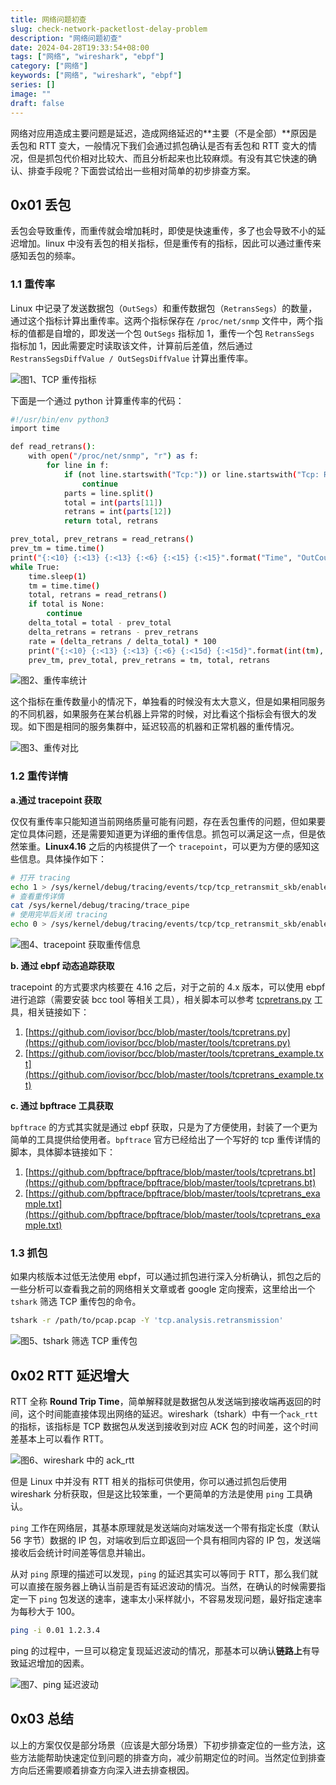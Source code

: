 ```yaml
---
title: 网络问题初查
slug: check-network-packetlost-delay-problem
description: "网络问题初查"
date: 2024-04-28T19:33:54+08:00
tags: ["网络", "wireshark", "ebpf"]
category: ["网络"]
keywords: ["网络", "wireshark", "ebpf"]
series: []
image: ""
draft: false
---
```


网络对应用造成主要问题是延迟，造成网络延迟的**主要（不是全部）**原因是丢包和 RTT 变大，一般情况下我们会通过抓包确认是否有丢包和 RTT 变大的情况，但是抓包代价相对比较大、而且分析起来也比较麻烦。有没有其它快速的确认、排查手段呢？下面尝试给出一些相对简单的初步排查方案。

## 0x01 丢包

丢包会导致重传，而重传就会增加耗时，即使是快速重传，多了也会导致不小的延迟增加。linux 中没有丢包的相关指标，但是重传有的指标，因此可以通过重传来感知丢包的频率。

### 1.1 重传率

Linux 中记录了发送数据包（`OutSegs`）和重传数据包（`RetransSegs`）的数量，通过这个指标计算出重传率。这两个指标保存在 `/proc/net/snmp` 文件中，两个指标的值都是自增的，即发送一个包 `OutSegs` 指标加 1，重传一个包 `RetransSegs` 指标加 1，因此需要定时读取该文件，计算前后差值，然后通过 `RestransSegsDiffValue / OutSegsDiffValue` 计算出重传率。

![图1、TCP 重传指标](./check-network-packetlost-delay-problem/01_TCP_重传指标.png)

下面是一个通过 python 计算重传率的代码：

```bash
#!/usr/bin/env python3
import time

def read_retrans():
    with open("/proc/net/snmp", "r") as f:
        for line in f:
            if (not line.startswith("Tcp:")) or line.startswith("Tcp: RtoAlgorithm"):
                continue
            parts = line.split()
            total = int(parts[11])
            retrans = int(parts[12])
            return total, retrans

prev_total, prev_retrans = read_retrans()
prev_tm = time.time()
print("{:<10} {:<13} {:<13} {:<6} {:<15} {:<15}".format("Time", "OutCount/s", "RetranCount/s", "Rate", "OutSegs", "RetransSegs"))
while True:
    time.sleep(1)
    tm = time.time()
    total, retrans = read_retrans()
    if total is None:
        continue
    delta_total = total - prev_total
    delta_retrans = retrans - prev_retrans
    rate = (delta_retrans / delta_total) * 100
    print("{:<10} {:<13} {:<13} {:<6} {:<15d} {:<15d}".format(int(tm), delta_total, delta_retrans, str(round(rate, 2))+"%", total, retrans))
    prev_tm, prev_total, prev_retrans = tm, total, retrans

```

![图2、重传率统计](./check-network-packetlost-delay-problem/02_重传率统计.png)

这个指标在重传数量小的情况下，单独看的时候没有太大意义，但是如果相同服务的不同机器，如果服务在某台机器上异常的时候，对比看这个指标会有很大的发现。如下图是相同的服务集群中，延迟较高的机器和正常机器的重传情况。

![图3、重传对比](./check-network-packetlost-delay-problem/03_重传对比.png)

### 1.2 重传详情

**a.通过 tracepoint 获取**

仅仅有重传率只能知道当前网络质量可能有问题，存在丢包重传的问题，但如果要定位具体问题，还是需要知道更为详细的重传信息。抓包可以满足这一点，但是依然笨重。**Linux4.16** 之后的内核提供了一个 `tracepoint`，可以更为方便的感知这些信息。具体操作如下：

```bash
# 打开 tracing
echo 1 > /sys/kernel/debug/tracing/events/tcp/tcp_retransmit_skb/enable
# 查看重传详情
cat /sys/kernel/debug/tracing/trace_pipe
# 使用完毕后关闭 tracing
echo 0 > /sys/kernel/debug/tracing/events/tcp/tcp_retransmit_skb/enable
```

![图4、tracepoint 获取重传信息](./check-network-packetlost-delay-problem/04_tracepoint_获取重传信息.png)

**b. 通过 ebpf 动态追踪获取**

tracepoint 的方式要求内核要在 4.16 之后，对于之前的 4.x 版本，可以使用 ebpf 进行追踪（需要安装 bcc tool 等相关工具），相关脚本可以参考 [tcpretrans.py](http://tcpretrans.py/) 工具，相关链接如下：

1. [https://github.com/iovisor/bcc/blob/master/tools/tcpretrans.py](https://github.com/iovisor/bcc/blob/master/tools/tcpretrans.py)
2. [https://github.com/iovisor/bcc/blob/master/tools/tcpretrans_example.txt](https://github.com/iovisor/bcc/blob/master/tools/tcpretrans_example.txt)

**c. 通过 bpftrace 工具获取**

`bpftrace` 的方式其实就是通过 ebpf 获取，只是为了方便使用，封装了一个更为简单的工具提供给使用者。`bpftrace` 官方已经给出了一个写好的 tcp 重传详情的脚本，具体脚本链接如下：

1. [https://github.com/bpftrace/bpftrace/blob/master/tools/tcpretrans.bt](https://github.com/bpftrace/bpftrace/blob/master/tools/tcpretrans.bt)
2. [https://github.com/bpftrace/bpftrace/blob/master/tools/tcpretrans_example.txt](https://github.com/bpftrace/bpftrace/blob/master/tools/tcpretrans_example.txt)

### 1.3 抓包

如果内核版本过低无法使用 ebpf，可以通过抓包进行深入分析确认，抓包之后的一些分析可以查看我之前的网络相关文章或者 google 定向搜索，这里给出一个 `tshark` 筛选 TCP 重传包的命令。

```bash
tshark -r /path/to/pcap.pcap -Y 'tcp.analysis.retransmission'
```

![图5、tshark 筛选 TCP 重传包](./check-network-packetlost-delay-problem/05_tshark_筛选_TCP_重传包.png)

## 0x02 RTT 延迟增大

RTT 全称 **Round Trip Time**，简单解释就是数据包从发送端到接收端再返回的时间，这个时间能直接体现出网络的延迟。wireshark（tshark）中有一个`ack_rtt` 的指标，该指标是  TCP 数据包从发送到接收到对应 ACK 包的时间差，这个时间差基本上可以看作 RTT。

![图6、wireshark 中的 ack_rtt](./check-network-packetlost-delay-problem/06_wireshark_中的_ack_rtt.png)

但是 Linux 中并没有 RTT 相关的指标可供使用，你可以通过抓包后使用 wireshark 分析获取，但是这比较笨重，一个更简单的方法是使用 `ping` 工具确认。

`ping` 工作在网络层，其基本原理就是发送端向对端发送一个带有指定长度（默认 56 字节）数据的 IP 包，对端收到后立即返回一个具有相同内容的 IP 包，发送端接收后会统计时间差等信息并输出。

从对 `ping` 原理的描述可以发现，`ping` 的延迟其实可以等同于 RTT，那么我们就可以直接在服务器上确认当前是否有延迟波动的情况。当然，在确认的时候需要指定一下 `ping` 包发送的速率，速率太小采样就小，不容易发现问题，最好指定速率为每秒大于 100。

```bash
ping -i 0.01 1.2.3.4
```

ping 的过程中，一旦可以稳定复现延迟波动的情况，那基本可以确认**链路上**有导致延迟增加的因素。

![图7、ping 延迟波动](./check-network-packetlost-delay-problem/07_ping_延迟波动.png)

## 0x03 总结

以上的方案仅仅是部分场景（应该是大部分场景）下初步排查定位的一些方法，这些方法能帮助快速定位到问题的排查方向，减少前期定位的时间。当然定位到排查方向后还需要顺着排查方向深入进去排查根因。

